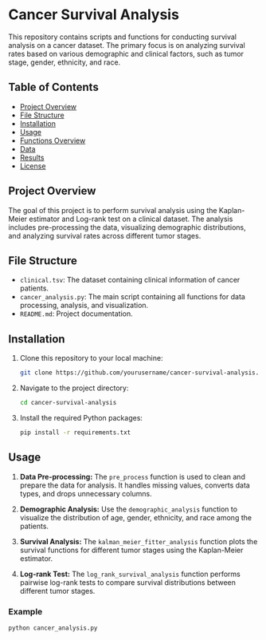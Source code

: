 # Cancer Survival Analysis

This repository contains scripts and functions for conducting survival analysis on a cancer dataset. The primary focus is on analyzing survival rates based on various demographic and clinical factors, such as tumor stage, gender, ethnicity, and race.

## Table of Contents

- [Project Overview](#project-overview)
- [File Structure](#file-structure)
- [Installation](#installation)
- [Usage](#usage)
- [Functions Overview](#functions-overview)
- [Data](#data)
- [Results](#results)
- [License](#license)

## Project Overview

The goal of this project is to perform survival analysis using the Kaplan-Meier estimator and Log-rank test on a clinical dataset. The analysis includes pre-processing the data, visualizing demographic distributions, and analyzing survival rates across different tumor stages.

## File Structure

- `clinical.tsv`: The dataset containing clinical information of cancer patients.
- `cancer_analysis.py`: The main script containing all functions for data processing, analysis, and visualization.
- `README.md`: Project documentation.

## Installation

1. Clone this repository to your local machine:
    ```bash
    git clone https://github.com/yourusername/cancer-survival-analysis.git
    ```

2. Navigate to the project directory:
    ```bash
    cd cancer-survival-analysis
    ```

3. Install the required Python packages:
    ```bash
    pip install -r requirements.txt
    ```

## Usage

1. **Data Pre-processing:**
   The `pre_process` function is used to clean and prepare the data for analysis. It handles missing values, converts data types, and drops unnecessary columns.

2. **Demographic Analysis:**
   Use the `demographic_analysis` function to visualize the distribution of age, gender, ethnicity, and race among the patients.

3. **Survival Analysis:**
   The `kalman_meier_fitter_analysis` function plots the survival functions for different tumor stages using the Kaplan-Meier estimator.

4. **Log-rank Test:**
   The `log_rank_survival_analysis` function performs pairwise log-rank tests to compare survival distributions between different tumor stages.

### Example

```bash
python cancer_analysis.py
